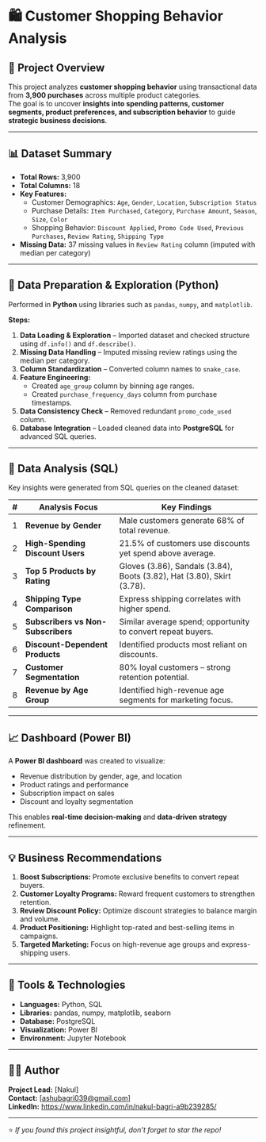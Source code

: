 # 🛍️ Customer Shopping Behavior Analysis

## 📘 Project Overview
This project analyzes **customer shopping behavior** using transactional data from **3,900 purchases** across multiple product categories.  
The goal is to uncover **insights into spending patterns, customer segments, product preferences, and subscription behavior** to guide **strategic business decisions**.

---

## 📊 Dataset Summary
- **Total Rows:** 3,900  
- **Total Columns:** 18  
- **Key Features:**
  - Customer Demographics: `Age`, `Gender`, `Location`, `Subscription Status`
  - Purchase Details: `Item Purchased`, `Category`, `Purchase Amount`, `Season`, `Size`, `Color`
  - Shopping Behavior: `Discount Applied`, `Promo Code Used`, `Previous Purchases`, `Review Rating`, `Shipping Type`
- **Missing Data:** 37 missing values in `Review Rating` column (imputed with median per category)

---

## 🐍 Data Preparation & Exploration (Python)
Performed in **Python** using libraries such as `pandas`, `numpy`, and `matplotlib`.

**Steps:**
1. **Data Loading & Exploration** – Imported dataset and checked structure using `df.info()` and `df.describe()`.
2. **Missing Data Handling** – Imputed missing review ratings using the median per category.
3. **Column Standardization** – Converted column names to `snake_case`.
4. **Feature Engineering:**
   - Created `age_group` column by binning age ranges.
   - Created `purchase_frequency_days` column from purchase timestamps.
5. **Data Consistency Check** – Removed redundant `promo_code_used` column.
6. **Database Integration** – Loaded cleaned data into **PostgreSQL** for advanced SQL queries.

---

## 🧮 Data Analysis (SQL)
Key insights were generated from SQL queries on the cleaned dataset:

| # | Analysis Focus | Key Findings |
|---|----------------|--------------|
| 1 | **Revenue by Gender** | Male customers generate 68% of total revenue. |
| 2 | **High-Spending Discount Users** | 21.5% of customers use discounts yet spend above average. |
| 3 | **Top 5 Products by Rating** | Gloves (3.86), Sandals (3.84), Boots (3.82), Hat (3.80), Skirt (3.78). |
| 4 | **Shipping Type Comparison** | Express shipping correlates with higher spend. |
| 5 | **Subscribers vs Non-Subscribers** | Similar average spend; opportunity to convert repeat buyers. |
| 6 | **Discount-Dependent Products** | Identified products most reliant on discounts. |
| 7 | **Customer Segmentation** | 80% loyal customers – strong retention potential. |
| 8 | **Revenue by Age Group** | Identified high-revenue age segments for marketing focus. |

---

## 📈 Dashboard (Power BI)
A **Power BI dashboard** was created to visualize:
- Revenue distribution by gender, age, and location  
- Product ratings and performance  
- Subscription impact on sales  
- Discount and loyalty segmentation  

This enables **real-time decision-making** and **data-driven strategy** refinement.

---

## 💡 Business Recommendations
1. **Boost Subscriptions:** Promote exclusive benefits to convert repeat buyers.  
2. **Customer Loyalty Programs:** Reward frequent customers to strengthen retention.  
3. **Review Discount Policy:** Optimize discount strategies to balance margin and volume.  
4. **Product Positioning:** Highlight top-rated and best-selling items in campaigns.  
5. **Targeted Marketing:** Focus on high-revenue age groups and express-shipping users.

---

## 🧰 Tools & Technologies
- **Languages:** Python, SQL  
- **Libraries:** pandas, numpy, matplotlib, seaborn  
- **Database:** PostgreSQL  
- **Visualization:** Power BI  
- **Environment:** Jupyter Notebook  

---


## 👩‍💻 Author
**Project Lead:** [Nakul]  
**Contact:** [ashubagri039@gmail.com]  
**LinkedIn:** https://www.linkedin.com/in/nakul-bagri-a9b239285/ 

---

⭐ *If you found this project insightful, don’t forget to star the repo!*
